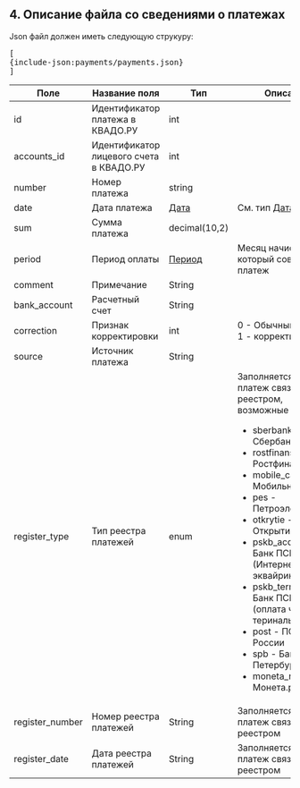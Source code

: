 ## <a id="payments"></a> 4. Описание файла со сведениями о платежах

Json файл должен иметь следующую струкуру:
<pre>
[
{include-json:payments/payments.json}
]
</pre>


|Поле|Название поля|Тип|Описание|
|---|---|---|---|
|id|Идентификатор платежа в КВАДО.РУ|int||
|accounts_id|Идентификатор лицевого счета в КВАДО.РУ|int||
|number|Номер платежа|string||
|date|Дата платежа|[Дата](#type-date)|См. тип [Дата](#type-date)|
|sum|Сумма платежа|decimal(10,2)||
|period|Период оплаты|[Период](#type-period)|Месяц начисления, за который совершен платеж|
|comment|Примечание|String||
|bank_account|Расчетный счет|String||
|correction|Признак корректировки|int|0 - Обычный платеж, 1 - корректировка|
|source|Источник платежа|String||
|register_type|Тип реестра платежей|enum|Заполняется если платеж связан с реестром, возможные значения: <ul><li>sberbank - Сбербанк</li><li>rostfinans - Ростфинансбанк</li><li>mobile_card - Мобильная карта</li><li>pes - Петроэлектросбыт</li><li>otkrytie - Банк Открытие</li><li>pskb_acquiring - Банк ПСКБ (Интернет эквайринг)</li><li>pskb_terminals - Банк ПСКБ (оплата через териналы)</li><li>post - ПОчта России</li><li>spb - Банк Санкт-Петербург</li><li>moneta_ru - Монета.ру</li></ul>|
|register_number|Номер реестра платежей|String|Заполняется если платеж связан с реестром|
|register_date|Дата реестра платежей|String|Заполняется если платеж связан с реестром|

